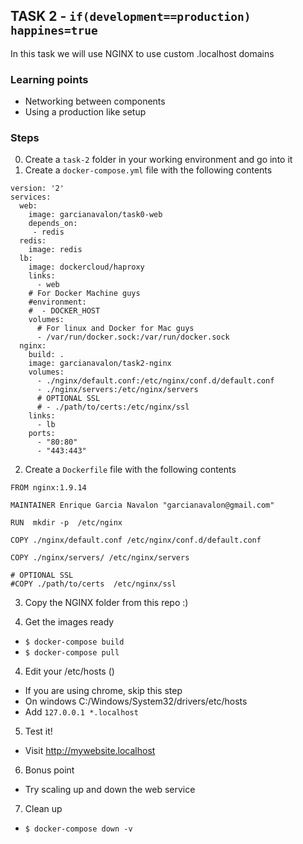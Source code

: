 ## TASK 2 - `if(development==production) happines=true`

In this task we will use NGINX to use custom .localhost domains

### Learning points
- Networking between components
- Using a production like setup


### Steps
0. Create a `task-2` folder in your working environment and go into it
1. Create a `docker-compose.yml` file with the following contents
```
version: '2'
services:
  web:
    image: garcianavalon/task0-web
    depends_on:
     - redis
  redis:
    image: redis
  lb:
    image: dockercloud/haproxy
    links:
      - web
    # For Docker Machine guys
    #environment:
    #  - DOCKER_HOST
    volumes:
      # For linux and Docker for Mac guys
      - /var/run/docker.sock:/var/run/docker.sock
  nginx:
    build: .
    image: garcianavalon/task2-nginx
    volumes:
      - ./nginx/default.conf:/etc/nginx/conf.d/default.conf
      - ./nginx/servers:/etc/nginx/servers
      # OPTIONAL SSL
      # - ./path/to/certs:/etc/nginx/ssl
    links:
      - lb
    ports:
      - "80:80"
      - "443:443"
```
2. Create a `Dockerfile` file with the following contents
```
FROM nginx:1.9.14

MAINTAINER Enrique Garcia Navalon "garcianavalon@gmail.com"

RUN  mkdir -p  /etc/nginx

COPY ./nginx/default.conf /etc/nginx/conf.d/default.conf

COPY ./nginx/servers/ /etc/nginx/servers

# OPTIONAL SSL
#COPY ./path/to/certs  /etc/nginx/ssl
```
3. Copy the NGINX folder from this repo :)

4. Get the images ready
- `$ docker-compose build`
- `$ docker-compose pull`

4. Edit your /etc/hosts ()
- If you are using chrome, skip this step
- On windows C:/Windows/System32/drivers/etc/hosts
- Add `127.0.0.1 *.localhost`

5. Test it!
- Visit http://mywebsite.localhost

6. Bonus point
- Try scaling up and down the web service

7. Clean up
- `$ docker-compose down -v`
